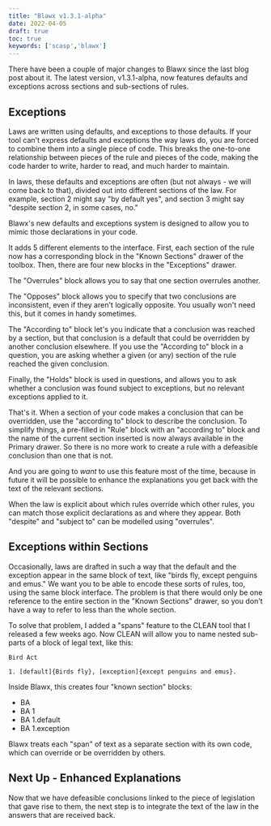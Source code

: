 ```yaml
---
title: "Blawx v1.3.1-alpha"
date: 2022-04-05
draft: true
toc: true
keywords: ['scasp','blawx']
---
```


There have been a couple of major changes to Blawx since the
last blog post about it. The latest version, v1.3.1-alpha, now
features defaults and exceptions across sections and sub-sections
of rules.

## Exceptions

Laws are written using defaults, and exceptions to those defaults.
If your tool can't express defaults and exceptions the way laws do,
you are forced to combine them into a single piece of code. This
breaks the one-to-one relationship between pieces of the rule and
pieces of the code, making the code harder to write, harder to read,
and much harder to maintain.

In laws, these defaults and exceptions are often (but not always -
we will come back to that), divided out into different sections of
the law. For example, section 2 might say "by default yes", and 
section 3 might say "despite section 2, in some cases, no."

Blawx's new defaults and exceptions system is designed to allow you
to mimic those declarations in your code.

It adds 5 different elements to the interface. First, each section
of the rule now has a corresponding block in the "Known Sections"
drawer of the toolbox. Then, there are four new blocks in the 
"Exceptions" drawer.

The "Overrules" block allows you to say that one section overrules
another.

The "Opposes" block allows you to specify that two conclusions are
inconsistent, even if they aren't logically opposite. You usually
won't need this, but it comes in handy sometimes.

The "According to" block let's you indicate that a conclusion was
reached by a section, but that conclusion is a default that could
be overridden by another conclusion elsewhere. If you use the
"According to" block in a question, you are asking whether a given
(or any) section of the rule reached the given conclusion.

Finally, the "Holds" block is used in questions, and allows you to
ask whether a conclusion was found subject to exceptions, but no
relevant exceptions applied to it.

That's it. When a section of your code makes a conclusion that can
be overridden, use the "according to" block to describe the
conclusion. To simplify things, a pre-filled in "Rule" block with
an "according to" block and the name of the current section inserted
is now always available in the Primary drawer. So there is no more
work to create a rule with a defeasible conclusion than one that is
not.

And you are going to _want_ to use this feature most of the time,
because in future it will be possible to enhance the explanations you
get back with the text of the relevant sections.

When the law is explicit about which rules override which other rules,
you can match those explicit declarations as and where they appear. Both
"despite" and "subject to" can be modelled using "overrules".

## Exceptions within Sections

Occasionally, laws are drafted in such a way that the default and the
exception appear in the same block of text, like "birds fly, except
penguins and emus." We want you to be able to encode these sorts of
rules, too, using the same block interface. The problem is that
there would only be one reference to the entire section in the
"Known Sections" drawer, so you don't have a way to refer to less than
the whole section.

To solve that problem, I added a "spans" feature to the CLEAN tool that
I released a few weeks ago.  Now CLEAN will allow you to name nested
sub-parts of a block of legal text, like this:

```text
Bird Act

1. [default]{Birds fly}, [exception]{except penguins and emus}.
```

Inside Blawx, this creates four "known section" blocks:
* BA
* BA 1
* BA 1.default
* BA 1.exception

Blawx treats each "span" of text as a separate section with its own
code, which can override or be overridden by others.

## Next Up - Enhanced Explanations

Now that we have defeasible conclusions linked to the piece of legislation
that gave rise to them, the next step is to integrate the text of the law
in the answers that are received back.